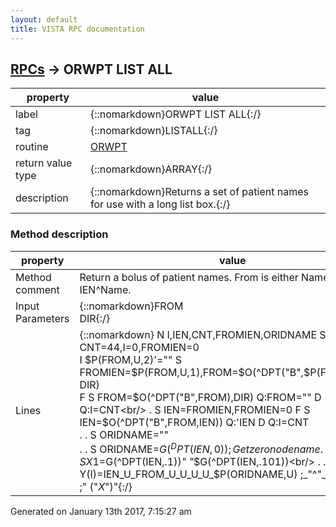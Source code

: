 ```yaml
---
layout: default
title: VISTA RPC documentation
---
```




## [RPCs](TableOfContent.md) &#8594; ORWPT LIST ALL 

 property | value 
--- | --- 
 label | {::nomarkdown}ORWPT LIST ALL{:/}
 tag | {::nomarkdown}LISTALL{:/}
 routine | [ORWPT](http://code.osehra.org/dox/Routine_ORWPT_source.html)
 return value type | {::nomarkdown}ARRAY{:/}
 description | {::nomarkdown}Returns a set of patient names for use with a long list box.{:/}


### Method description

 property | value 
 --- | --- 
 Method comment | Return a bolus of patient names.  From is either Name or IEN^Name.
 Input Parameters | {::nomarkdown}FROM<br/>DIR{:/}
 Lines | {::nomarkdown} N I,IEN,CNT,FROMIEN,ORIDNAME S CNT=44,I=0,FROMIEN=0<br/> I $P(FROM,U,2)'="" S FROMIEN=$P(FROM,U,1),FROM=$O(^DPT("B",$P(FROM,U,2)),-DIR)<br/> F  S FROM=$O(^DPT("B",FROM),DIR) Q:FROM=""  D  Q:I=CNT<br/> . S IEN=FROMIEN,FROMIEN=0 F  S IEN=$O(^DPT("B",FROM,IEN)) Q:'IEN  D  Q:I=CNT<br/> . . S ORIDNAME=""<br/> . . S ORIDNAME=$G(^DPT(IEN,0)) ; Get zero node name.<br/> . . ; S X1=$G(^DPT(IEN,.1))_" "_$G(^DPT(IEN,.101))<br/> . . S I=I+1 S Y(I)=IEN_U_FROM_U_U_U_U_$P(ORIDNAME,U) ;_"^"_X ; _"^"_X1  ;"   ("_X_")"{:/}




 Generated on January 13th 2017, 7:15:27 am
